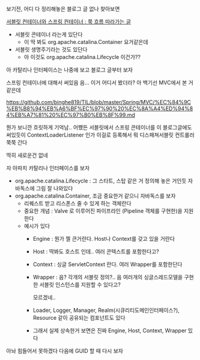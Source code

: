 
보기전, 어디 다 정리해놓은 블로그 글 없나 찾아보면

[서블릿 컨테이너와 스프링 컨테이너 : 쭉 흐름 따라가는 글](https://12bme.tistory.com/555])

- 서블릿 콘테이너 라는게 있단다
	- 이 딱 봐도 org.apache.catalina.Container 요거같은데
- 서블릿 생명주기라는 것도 있단다
	- 아 이것도 org.apache.catalina.Lifecycle 이건가??


아 카탈리나 인터페이스는 나중에 보고 블로그 글부터 보자

스프링 컨테이너에 대해서 써있음
음... 이거 어디서 봤더라? 아 백기선 MVC에서 본 거 같은데

https://github.com/binghe819/TIL/blob/master/Spring/MVC/%EC%84%9C%EB%B8%94%EB%A6%BF%EC%97%90%20%EC%8A%A4%ED%94%84%EB%A7%81%20%EC%97%B0%EB%8F%99.md

뭔가 보니깐 흐릿하게 기억남.. 어쨌든 서블릿에서 스프링 콘테이너를 이 블로그글에도 써있듯이 ContextLoaderListener 인가 이걸로 등록해서 뭐 디스패쳐서블릿 컨트롤러 쭉쭉 간다


딱히 새로운건 없네

자 아파치 카탈리나 인터페이스를 보자

- org.apache.catalina.Lifecycle : 그 스타트, 스탑 같은 거 정의해 놓은 거인듯 자바독스에 그림 잘 나와있다
- org.apache.catalina.Container, 조금 중요한거 같으니 자바독스를 보자 
	- 리퀘스트 받고 리스폰스 줄 수 있게 하는 객체란다
	- 중요한 개념 : Valve 로 이루어진 파이프라인 (Pipeline 객체를 구현한)을 지원한다
	- 예시가 있다
		- Engine : 뭔가 젤 큰거란다. Host나 Context를 갖고 있을 거란다
		- Host : 딱봐도 호스트 인데.. 여러 콘텍스트를 포함한다고?
		- Context : 싱글 ServletContext 란다. 여러 Wrapper를 포함한단다 
		- Wrapper : 음? 각개의 서블릿 정의?.. 음 여러개의 싱글스레드모델을 구현한 서블릿 인스턴스를 지원할 수 있다고?
		  
		  모르겠네..
	  - Loader, Logger, Manager, Realm(시큐리티도메인인터페이스?), Resource 같이 공유되는 컴포넌트도 있다
	  - 그래서 실제 상속한거 보면은 진짜 Engine, Host, Context, Wrapper 있다


아놔 힘들어서 못하겠다 다음에 GUID 할 때 다시 보자

